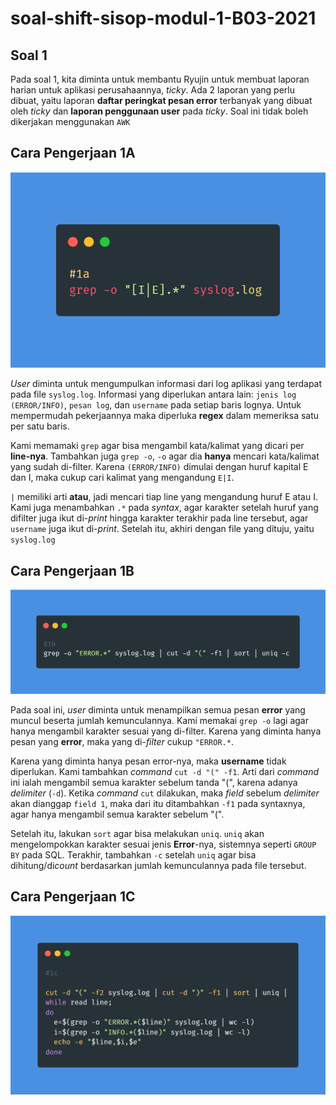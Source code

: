 # soal-shift-sisop-modul-1-B03-2021

## Soal 1

Pada soal 1, kita diminta untuk membantu Ryujin untuk membuat laporan harian untuk aplikasi perusahaannya, *ticky*. Ada 2 laporan yang perlu dibuat, yaitu laporan **daftar peringkat pesan error** terbanyak yang dibuat oleh *ticky* dan **laporan penggunaan user** pada *ticky*. Soal ini tidak boleh dikerjakan menggunakan `AWK`

## Cara Pengerjaan 1A

![Source Code 1A](/images/1a.png)

*User* diminta untuk mengumpulkan informasi dari log aplikasi yang terdapat pada file `syslog.log`. Informasi yang diperlukan antara lain: `jenis log (ERROR/INFO)`, `pesan log`, dan `username` pada setiap baris lognya. Untuk mempermudah pekerjaannya maka diperluka **regex** dalam memeriksa satu per satu baris.

Kami memamaki `grep` agar bisa mengambil kata/kalimat yang dicari per **line-nya**. Tambahkan juga `grep -o`, `-o` agar dia **hanya** mencari kata/kalimat yang sudah di-filter. Karena `(ERROR/INFO)` dimulai dengan huruf kapital E dan I, maka cukup cari kalimat yang mengandung `E|I`. 

`|` memiliki arti **atau**, jadi mencari tiap line yang mengandung huruf E atau I. Kami juga menambahkan `.*` pada *syntax*, agar karakter setelah huruf yang difilter juga ikut di-*print* hingga karakter terakhir pada line tersebut, agar `username` juga ikut di-*print*. Setelah itu, akhiri dengan file yang dituju, yaitu `syslog.log`

## Cara Pengerjaan 1B

![Source Code 1B](/images/1b.png)

Pada soal ini, *user* diminta untuk menampilkan semua pesan **error** yang muncul beserta jumlah kemunculannya. Kami memakai `grep -o` lagi agar hanya mengambil karakter sesuai yang di-filter. Karena yang diminta hanya pesan yang **error**, maka yang di-*filter* cukup `"ERROR.*`. 

Karena yang diminta hanya pesan error-nya, maka **username** tidak diperlukan. Kami tambahkan *command* `cut -d "(" -f1`. Arti dari *command* ini ialah mengambil semua karakter sebelum tanda "(", karena adanya *delimiter* (`-d`). Ketika *command* `cut` dilakukan, maka *field* sebelum *delimiter* akan dianggap `field 1`, maka dari itu ditambahkan `-f1` pada syntaxnya, agar hanya mengambil semua karakter sebelum "(".

Setelah itu, lakukan `sort` agar bisa melakukan `uniq`. `uniq` akan mengelompokkan karakter sesuai jenis **Error**-nya, sistemnya seperti `GROUP BY` pada SQL. Terakhir, tambahkan `-c` setelah `uniq` agar bisa dihitung/di*count* berdasarkan jumlah kemunculannya pada file tersebut.

## Cara Pengerjaan 1C

![Source Code 1C](/images/1c.png)
